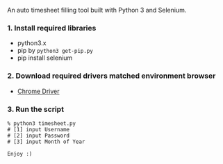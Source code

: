 An auto timesheet filling tool built with Python 3 and Selenium.

### 1. Install required libraries
- python3.x
- pip by ``python3 get-pip.py``
- pip install selenium

### 2. Download required drivers matched environment browser
- [Chrome Driver](https://chromedriver.chromium.org/downloads)

### 3. Run the script
```
% python3 timesheet.py
# [1] input Username
# [2] input Password
# [3] input Month of Year
```

``Enjoy :)``